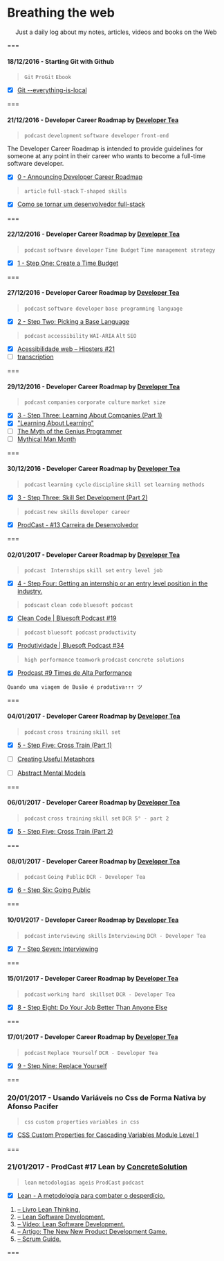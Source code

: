 # Breathing the web
<p align="center">
	Just a daily log about my notes, articles, videos and books on the Web
</p>
===

#### 18/12/2016 - Starting Git with Github

> `Git` `ProGit` `Ebook`

* [x] [Git --everything-is-local](https://git-scm.com/book/en/v2)

===

#### 21/12/2016 - Developer Career Roadmap by [Developer Tea](https://spec.fm/podcasts/developer-tea "A podcast for developers designed to fit inside your tea break")

> `podcast` `development` `software developer` `front-end`

The Developer Career Roadmap is intended to provide guidelines for someone at any point in their career who wants to become a full-time software developer.

* [x] [0 - Announcing Developer Career Roadmap](https://spec.fm/podcasts/developer-tea/49656)

> `article` `full-stack` `T-shaped skills`

* [x] [Como se tornar um desenvolvedor full-stack](http://blog.alura.com.br/como-se-tornar-um-desenvolvedor-full-stack-no-proximo-ano/ "via Blog Alura")

===

#### 22/12/2016 - Developer Career Roadmap by [Developer Tea](https://spec.fm/podcasts/developer-tea "A podcast for developers designed to fit inside your tea break")

> `podcast` `software developer` `Time Budget` `Time management strategy`

* [x] [1 - Step One: Create a Time Budget](https://spec.fm/podcasts/developer-tea/49760 "In today's episode, we talk about step one in the Developer Career Roadmap: budgeting your time.")

===

#### 27/12/2016 - Developer Career Roadmap by [Developer Tea](https://spec.fm/podcasts/developer-tea "A podcast for developers designed to fit inside your tea break")

> `podcast` `software developer` `base programming language`

* [x] [2 - Step Two: Picking a Base Language](https://spec.fm/podcasts/developer-tea/49854 "We talk about step two in the Developer Career Roadmap: Picking your base programming language.")

> `podcast` `accessibility` `WAI-ARIA` `Alt` `SEO`

* [x] [Acessibilidade web – Hipsters #21](http://hipsters.tech/acessibilidade-web-hipsters-21/ "via hipsters.tech")
* [ ] [transcription](http://hipsters.tech/acessibilidade-web-hipsters-21-transcricao/ "Acessibilidade web – Hipsters #21 – Transcrição")

===

#### 29/12/2016 - Developer Career Roadmap by [Developer Tea](https://spec.fm/podcasts/developer-tea "A podcast for developers designed to fit inside your tea break")

> `podcast` `companies` `corporate culture` `market size`

* [x] [3 - Step Three: Learning About Companies (Part 1)](https://spec.fm/podcasts/developer-tea/49854 "In today's episode, we start step 3 of the Developer Career Roadmap.")
* [x] ["Learning About Learning"](https://spec.fm/podcasts/developer-tea/6530 "Learning is one of the most important skills for developers to cultivate.")
* [ ] [The Myth of the Genius Programmer](https://www.youtube.com/watch?v=0SARbwvhupQ "via Google I/O 2009")
* [ ] [Mythical Man Month](https://www.amazon.com/Mythical-Man-Month-Software-Engineering-Anniversary/dp/0201835959 "Essays on Software Engineering, Anniversary Edition (2nd Edition)")

===

#### 30/12/2016 - Developer Career Roadmap by [Developer Tea](https://spec.fm/podcasts/developer-tea "A podcast for developers designed to fit inside your tea break")

> `podcast` `learning cycle` `discipline` `skill set` `learning methods`

* [x] [3 - Step Three: Skill Set Development (Part 2)](https://spec.fm/podcasts/developer-tea/50032 "We discuss step three in the Developer Career Roadmap, the never ending learning cycle.")

> `podcast` `new skills` `developer career`

* [x] [ProdCast - #13 Carreira de Desenvolvedor](http://www.concretesolutions.com.br/2016/10/11/prodcast-13-desenvolvedor/ "via Concrete Solutions published on 10-11-16")

===

#### 02/01/2017 - Developer Career Roadmap by [Developer Tea](https://spec.fm/podcasts/developer-tea "A podcast for developers designed to fit inside your tea break")

> `podcast` ` Internships` `skill set` `entry level job`

* [x] [4 - Step Four: Getting an internship or an entry level position in the industry.](https://spec.fm/podcasts/developer-tea/51110 "In today's episode, we cover the fourth step in the Developer Career Roadmap: Getting an internship or an entry level position in the industry.")

> `podscast` `clean code` `bluesoft podcast`

* [x] [Clean Code | Bluesoft Podcast #19](http://labs.bluesoft.com.br/clean-code-bluesoft-podcast-19/ "Clean Code | Bluesoft Podcast #19")

> `podcast` `bluesoft podcast` `productivity`

* [x] [Produtividade | Bluesoft Podcast #34](http://labs.bluesoft.com.br/produtividade-bluesoft-podcast-34/ "Produtividade | Bluesoft Podcast #34")

> `high performance` `teamwork` `prodcast` `concrete solutions`

* [x] [Prodcast #9 Times de Alta Performance](http://www.concretesolutions.com.br/2016/08/18/prodcast-9-times-de-alta-performance/)

`Quando uma viagem de Busão é produtiva⇡⇡⇡ ツ`

===

#### 04/01/2017 - Developer Career Roadmap by [Developer Tea](https://spec.fm/podcasts/developer-tea "A podcast for developers designed to fit inside your tea break")

> `podcast` `cross training` `skill set`

* [x] [5 - Step Five: Cross Train (Part 1)](https://spec.fm/podcasts/developer-tea/51633 "In today's episode, we talk about the 5th step in the Developer Career Roadmap - cross training.")

* [ ] [Creating Useful Metaphors](https://spec.fm/podcasts/developer-tea/12509 "In this episode, I'll share with you why metaphors are so powerful, and how you can create effective metaphors yourself!")

* [ ] [Abstract Mental Models](https://spec.fm/podcasts/developer-tea/35551 "In today's episode, I talk about four different types of abstract mental models.")

===

#### 06/01/2017 - Developer Career Roadmap by [Developer Tea](https://spec.fm/podcasts/developer-tea "A podcast for developers designed to fit inside your tea break")

> `podcast` `cross training` `skill set` `DCR 5° - part 2`

* [x] [5 - Step Five: Cross Train (Part 2)](https://spec.fm/podcasts/developer-tea/51785 "In today's episode, we talk about the 5th step in the Developer Career Roadmap - cross training (Part 2).")

===

#### 08/01/2017 - Developer Career Roadmap by [Developer Tea](https://spec.fm/podcasts/developer-tea "A podcast for developers designed to fit inside your tea break")

> `podcast` `Going Public` `DCR - Developer Tea`

* [x] [6 - Step Six: Going Public](https://spec.fm/podcasts/developer-tea/52430 "In today's episode, we talk about Developer Career Roadmap step 6, going public.")

===

#### 10/01/2017 - Developer Career Roadmap by [Developer Tea](https://spec.fm/podcasts/developer-tea "A podcast for developers designed to fit inside your tea break")

> `podcast` `interviewing skills` `Interviewing` `DCR - Developer Tea`

* [x] [7 - Step Seven: Interviewing](https://spec.fm/podcasts/developer-tea/52760 "In today's episode, we talk about the incredibly important process of interviewing. More specifically, where you should interview, and for what position.")

===

#### 15/01/2017 - Developer Career Roadmap by [Developer Tea](https://spec.fm/podcasts/developer-tea "A podcast for developers designed to fit inside your tea break")

> `podcast` `working hard` ` skillset` `DCR - Developer Tea`

* [x] [8 - Step Eight: Do Your Job Better Than Anyone Else](https://spec.fm/podcasts/developer-tea/52905 "In today's episode, we cover the next step in the Developer Career Roadmap.")

===

#### 17/01/2017 - Developer Career Roadmap by [Developer Tea](https://spec.fm/podcasts/developer-tea "A podcast for developers designed to fit inside your tea break")

> `podcast` `Replace Yourself` `DCR - Developer Tea`

* [x] [9 - Step Nine: Replace Yourself](https://spec.fm/podcasts/developer-tea/53084 "In today's episode, we cover the final step in the Developer Career Roadmap: Replace Yourself.")

===

### 20/01/2017 - Usando Variáveis no Css de Forma Nativa by Afonso Pacifer 

> `css` `custom properties` `variables in css`

* [x] [CSS Custom Properties for Cascading Variables Module Level 1](https://tableless.com.br/como-usar-variaveis-no-css-de-forma-nativa/ "via Tableless")

===

### 21/01/2017 - ProdCast #17 Lean by [ConcreteSolution](http://www.concretesolutions.com.br/)

> `lean` `metodologias ageis` `ProdCast` `podcast`

* [x] [Lean - A metodologia para combater o desperdício.](http://www.concretesolutions.com.br/2016/12/06/prodcast-17-lean/ "Lean é uma Metodologia que tem muito a ver com o jeito em que desenvolvemos produtos digitais.")

1. [– Livro Lean Thinking.](https://www.amazon.com.br/Lean-Thinking-Corporation-Revised-Updated/dp/0743249275)
1. [– Lean Software Development.](https://www.amazon.com/Lean-Software-Development-Agile-Toolkit/dp/0321150783)
1. [– Vídeo: Lean Software Development.](https://www.youtube.com/watch?v=-3iT51GgQlA&t=1s)
1. [– Artigo: The New New Product Development Game.](https://hbr.org/1986/01/the-new-new-product-development-game)
1. [– Scrum Guide.](http://www.scrumguides.org/docs/scrumguide/v2016/2016-Scrum-Guide-US.pdf#zoom=100)

===